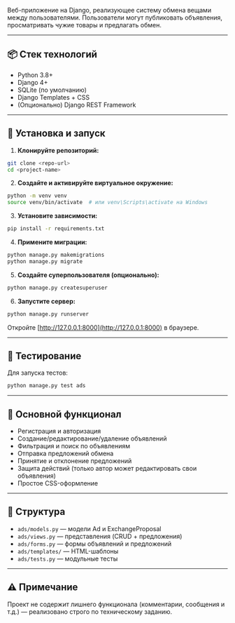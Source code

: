Веб-приложение на Django, реализующее систему обмена вещами между пользователями. Пользователи могут публиковать объявления, просматривать чужие товары и предлагать обмен.

---

## 📦 Стек технологий

- Python 3.8+
- Django 4+
- SQLite (по умолчанию)
- Django Templates + CSS
- (Опционально) Django REST Framework

---

## 🚀 Установка и запуск

1. **Клонируйте репозиторий:**

```bash
git clone <repo-url>
cd <project-name>
```

2. **Создайте и активируйте виртуальное окружение:**

```bash
python -m venv venv
source venv/bin/activate  # или venv\Scripts\activate на Windows
```

3. **Установите зависимости:**

```bash
pip install -r requirements.txt
```

4. **Примените миграции:**

```bash
python manage.py makemigrations
python manage.py migrate
```

5. **Создайте суперпользователя (опционально):**

```bash
python manage.py createsuperuser
```

6. **Запустите сервер:**

```bash
python manage.py runserver
```

Откройте [http://127.0.0.1:8000](http://127.0.0.1:8000) в браузере.

---

## 🧪 Тестирование

Для запуска тестов:

```bash
python manage.py test ads
```

---

## 🔧 Основной функционал

- Регистрация и авторизация
- Создание/редактирование/удаление объявлений
- Фильтрация и поиск по объявлениям
- Отправка предложений обмена
- Принятие и отклонение предложений
- Защита действий (только автор может редактировать свои объявления)
- Простое CSS-оформление

---

## 📁 Структура

- `ads/models.py` — модели Ad и ExchangeProposal
- `ads/views.py` — представления (CRUD + предложения)
- `ads/forms.py` — формы объявлений и предложений
- `ads/templates/` — HTML-шаблоны
- `ads/tests.py` — модульные тесты

---

## ⚠️ Примечание

Проект не содержит лишнего функционала (комментарии, сообщения и т.д.) — реализовано строго по техническому заданию.

